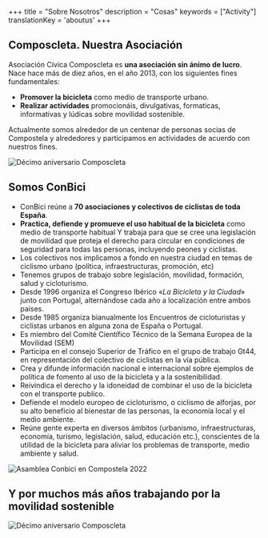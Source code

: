 +++
title = "Sobre Nosotros"
description = "Cosas"
keywords = ["Activity"]
translationKey = 'aboutus'
+++

## Composcleta. Nuestra Asociación

Asociación Cívica Composcleta es **una asociación sin ánimo de lucro**. Nace hace más de diez años, en el año 2013, con los siguientes fines fundamentales:

- **Promover la bicicleta** como medio de transporte urbano.
- **Realizar actividades** promocionáis, divulgativas, formaticas, informativas y lúdicas sobre movilidad sostenible.

Actualmente somos alrededor de un centenar de personas socias de Compostela y alrededores y participamos en actividades de acuerdo con nuestros fines.

![Décimo aniversario Composcleta](/img/about/grupo-composcleta.jpg)

## Somos ConBici

- ConBici reúne a **70 asociaciones y colectivos de ciclistas de toda España**.
- **Practica, defiende y promueve el uso habitual de la bicicleta** como medio de transporte habitual Y trabaja para que se cree una legislación de movilidad que proteja el derecho para circular en condiciones de seguridad para todas las personas, incluyendo peones y ciclistas.
- Los colectivos nos implicamos a fondo en nuestra ciudad en temas de ciclismo urbano (política, infraestructuras, promoción, etc)
- Tenemos grupos de trabajo sobre legislación, movilidad, formación, salud y cicloturismo.
- Desde 1996 organiza el Congreso Ibérico «*La Bicicleta y la Ciudad*» junto con Portugal, alternándose cada año a localización entre ambos países.
- Desde 1985 organiza bianualmente los Encuentros de cicloturistas y ciclistas urbanos en alguna zona de España o Portugal.
- Es miembro del Comité Científico Técnico de la Semana Europea de la Movilidad (SEM)
- Participa en el consejo Superior de Tráfico en el grupo de trabajo Gt44, en representación del colectivo de ciclistas en la vía pública.
- Crea y difunde información nacional e internacional sobre ejemplos de política de fomento al uso de la bicicleta y a la sostenibilidad.
- Reivindica el derecho y la idoneidad de combinar el uso de la bicicleta con el transporte publico.
- Defiende el modelo europeo de cicloturismo, o ciclismo de alforjas, por su alto beneficio al bienestar de las personas, la economía local y el medio ambiente.
- Reúne gente experta en diversos ámbitos (urbanismo, infraestructuras, economía, turismo, legislación, salud, educación etc.), conscientes de la utilidad de la bicicleta para aliviar los problemas de transporte, medio ambiente y salud.

![Asamblea Conbici en Compostela 2022](/img/about/asamblea-conbici-compostela.jpg)

## Y por muchos más años trabajando por la movilidad sostenible

![Décimo aniversario Composcleta](/img/about/decimo-aniversario-composcleta.jpg)
